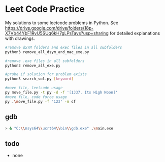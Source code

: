 # Leet Code Practice

My solutions to some leetcode problems in Python.
See <https://drive.google.com/drive/folders/18p-X7Vb44YbF1RvU5SUq6kH7gLPsTavs?usp=sharing> for detailed explanations with drawings.

```sh
#remove dSYM folders and exec files in all subfolders
python3 remove_all_dsym_and_mac_exe.py
```

```sh
#remove .exe files in all subfolders
python3 remove_all_exe.py
```

```sh
#probe if solution for problem exists
python3 search_sol.py [keyword]
```

```sh
#move file, leetcode usage
py move_file.py -t py -d -f '[1337. Its High Noon]'   
#move file, code force usage
py .\move_file.py -f '123' -m cf
```

## gdb

```sh
> & "C:\\msys64\\ucrt64\\bin\\gdb.exe" .\main.exe
```

## todo

- none

